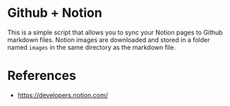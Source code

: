 # Github + Notion

This is a simple script that allows you to sync your Notion pages to Github markdown files. Notion images are downloaded and stored in a folder named `images` in the same directory as the markdown file.

# References
- https://developers.notion.com/